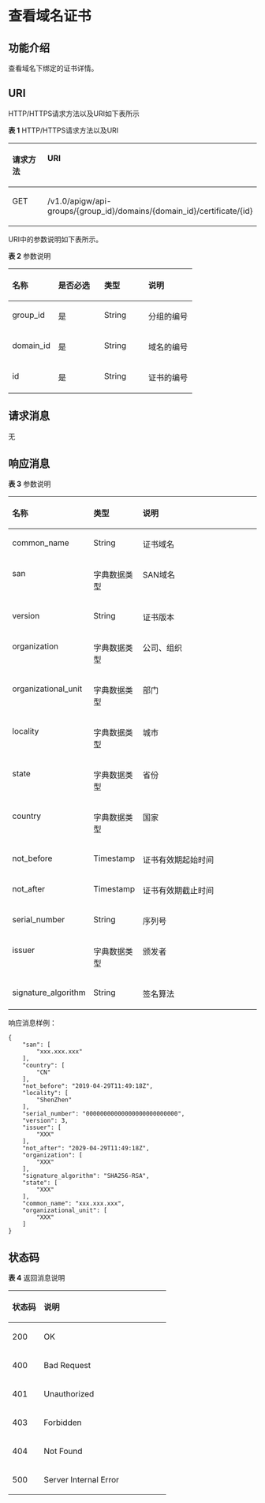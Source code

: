 # 查看域名证书<a name="ZH-CN_TOPIC_0000001082221227"></a>

## 功能介绍<a name="zh-cn_topic_0225502946_section38324262122"></a>

查看域名下绑定的证书详情。

## URI<a name="zh-cn_topic_0225502946_section12832162641216"></a>

HTTP/HTTPS请求方法以及URI如下表所示

**表 1**  HTTP/HTTPS请求方法以及URI

<a name="zh-cn_topic_0225502946_table1396111510132"></a>
<table><thead align="left"><tr id="zh-cn_topic_0225502946_row096151515139"><th class="cellrowborder" valign="top" width="20%" id="mcps1.2.3.1.1"><p id="zh-cn_topic_0225502946_p1422722218139"><a name="zh-cn_topic_0225502946_p1422722218139"></a><a name="zh-cn_topic_0225502946_p1422722218139"></a>请求方法</p>
</th>
<th class="cellrowborder" valign="top" width="80%" id="mcps1.2.3.1.2"><p id="zh-cn_topic_0225502946_p122713225131"><a name="zh-cn_topic_0225502946_p122713225131"></a><a name="zh-cn_topic_0225502946_p122713225131"></a>URI</p>
</th>
</tr>
</thead>
<tbody><tr id="zh-cn_topic_0225502946_row169611815131313"><td class="cellrowborder" valign="top" width="20%" headers="mcps1.2.3.1.1 "><p id="zh-cn_topic_0225502946_p15227162219132"><a name="zh-cn_topic_0225502946_p15227162219132"></a><a name="zh-cn_topic_0225502946_p15227162219132"></a>GET</p>
</td>
<td class="cellrowborder" valign="top" width="80%" headers="mcps1.2.3.1.2 "><p id="zh-cn_topic_0225502946_p1667817402181"><a name="zh-cn_topic_0225502946_p1667817402181"></a><a name="zh-cn_topic_0225502946_p1667817402181"></a>/v1.0/apigw/api-groups/{group_id}/domains/{domain_id}/certificate/{id}</p>
</td>
</tr>
</tbody>
</table>

URI中的参数说明如下表所示。

**表 2**  参数说明

<a name="zh-cn_topic_0225502946_table4851459153818"></a>
<table><thead align="left"><tr id="zh-cn_topic_0225502946_row1985259143813"><th class="cellrowborder" valign="top" width="25%" id="mcps1.2.5.1.1"><p id="zh-cn_topic_0225502946_p12367713193420"><a name="zh-cn_topic_0225502946_p12367713193420"></a><a name="zh-cn_topic_0225502946_p12367713193420"></a>名称</p>
</th>
<th class="cellrowborder" valign="top" width="25%" id="mcps1.2.5.1.2"><p id="zh-cn_topic_0225502946_p7367161316343"><a name="zh-cn_topic_0225502946_p7367161316343"></a><a name="zh-cn_topic_0225502946_p7367161316343"></a>是否必选</p>
</th>
<th class="cellrowborder" valign="top" width="24%" id="mcps1.2.5.1.3"><p id="zh-cn_topic_0225502946_p93675133347"><a name="zh-cn_topic_0225502946_p93675133347"></a><a name="zh-cn_topic_0225502946_p93675133347"></a>类型</p>
</th>
<th class="cellrowborder" valign="top" width="26%" id="mcps1.2.5.1.4"><p id="zh-cn_topic_0225502946_p836761317349"><a name="zh-cn_topic_0225502946_p836761317349"></a><a name="zh-cn_topic_0225502946_p836761317349"></a>说明</p>
</th>
</tr>
</thead>
<tbody><tr id="zh-cn_topic_0225502946_row13944152316182"><td class="cellrowborder" valign="top" width="25%" headers="mcps1.2.5.1.1 "><p id="zh-cn_topic_0225502946_p56248118"><a name="zh-cn_topic_0225502946_p56248118"></a><a name="zh-cn_topic_0225502946_p56248118"></a>group_id</p>
</td>
<td class="cellrowborder" valign="top" width="25%" headers="mcps1.2.5.1.2 "><p id="zh-cn_topic_0225502946_p59803701"><a name="zh-cn_topic_0225502946_p59803701"></a><a name="zh-cn_topic_0225502946_p59803701"></a>是</p>
</td>
<td class="cellrowborder" valign="top" width="24%" headers="mcps1.2.5.1.3 "><p id="zh-cn_topic_0225502946_p12261637"><a name="zh-cn_topic_0225502946_p12261637"></a><a name="zh-cn_topic_0225502946_p12261637"></a>String</p>
</td>
<td class="cellrowborder" valign="top" width="26%" headers="mcps1.2.5.1.4 "><p id="zh-cn_topic_0225502946_p53668558"><a name="zh-cn_topic_0225502946_p53668558"></a><a name="zh-cn_topic_0225502946_p53668558"></a>分组的编号</p>
</td>
</tr>
<tr id="zh-cn_topic_0225502946_row21491627194614"><td class="cellrowborder" valign="top" width="25%" headers="mcps1.2.5.1.1 "><p id="zh-cn_topic_0225502946_p147479565365"><a name="zh-cn_topic_0225502946_p147479565365"></a><a name="zh-cn_topic_0225502946_p147479565365"></a>domain_id</p>
</td>
<td class="cellrowborder" valign="top" width="25%" headers="mcps1.2.5.1.2 "><p id="zh-cn_topic_0225502946_p153301010123713"><a name="zh-cn_topic_0225502946_p153301010123713"></a><a name="zh-cn_topic_0225502946_p153301010123713"></a>是</p>
</td>
<td class="cellrowborder" valign="top" width="24%" headers="mcps1.2.5.1.3 "><p id="zh-cn_topic_0225502946_p14330710143716"><a name="zh-cn_topic_0225502946_p14330710143716"></a><a name="zh-cn_topic_0225502946_p14330710143716"></a>String</p>
</td>
<td class="cellrowborder" valign="top" width="26%" headers="mcps1.2.5.1.4 "><p id="zh-cn_topic_0225502946_p9747195653615"><a name="zh-cn_topic_0225502946_p9747195653615"></a><a name="zh-cn_topic_0225502946_p9747195653615"></a>域名的编号</p>
</td>
</tr>
<tr id="zh-cn_topic_0225502946_row18555915383"><td class="cellrowborder" valign="top" width="25%" headers="mcps1.2.5.1.1 "><p id="zh-cn_topic_0225502946_p111823311382"><a name="zh-cn_topic_0225502946_p111823311382"></a><a name="zh-cn_topic_0225502946_p111823311382"></a>id</p>
</td>
<td class="cellrowborder" valign="top" width="25%" headers="mcps1.2.5.1.2 "><p id="zh-cn_topic_0225502946_p163410335385"><a name="zh-cn_topic_0225502946_p163410335385"></a><a name="zh-cn_topic_0225502946_p163410335385"></a>是</p>
</td>
<td class="cellrowborder" valign="top" width="24%" headers="mcps1.2.5.1.3 "><p id="zh-cn_topic_0225502946_p83443318381"><a name="zh-cn_topic_0225502946_p83443318381"></a><a name="zh-cn_topic_0225502946_p83443318381"></a>String</p>
</td>
<td class="cellrowborder" valign="top" width="26%" headers="mcps1.2.5.1.4 "><p id="zh-cn_topic_0225502946_p3341333163817"><a name="zh-cn_topic_0225502946_p3341333163817"></a><a name="zh-cn_topic_0225502946_p3341333163817"></a>证书的编号</p>
</td>
</tr>
</tbody>
</table>

## 请求消息<a name="zh-cn_topic_0225502946_section14272513203411"></a>

无

## 响应消息<a name="zh-cn_topic_0225502946_section1044114111321"></a>

**表 3**  参数说明

<a name="zh-cn_topic_0225502946_table34366064"></a>
<table><thead align="left"><tr id="zh-cn_topic_0225502946_row59541114"><th class="cellrowborder" valign="top" width="24.93%" id="mcps1.2.4.1.1"><p id="zh-cn_topic_0225502946_p58100907"><a name="zh-cn_topic_0225502946_p58100907"></a><a name="zh-cn_topic_0225502946_p58100907"></a>名称</p>
</th>
<th class="cellrowborder" valign="top" width="19.23%" id="mcps1.2.4.1.2"><p id="zh-cn_topic_0225502946_p8553058"><a name="zh-cn_topic_0225502946_p8553058"></a><a name="zh-cn_topic_0225502946_p8553058"></a>类型</p>
</th>
<th class="cellrowborder" valign="top" width="55.84%" id="mcps1.2.4.1.3"><p id="zh-cn_topic_0225502946_p21709060"><a name="zh-cn_topic_0225502946_p21709060"></a><a name="zh-cn_topic_0225502946_p21709060"></a>说明</p>
</th>
</tr>
</thead>
<tbody><tr id="zh-cn_topic_0225502946_row13603451"><td class="cellrowborder" valign="top" width="24.93%" headers="mcps1.2.4.1.1 "><p id="zh-cn_topic_0225502946_p28137775"><a name="zh-cn_topic_0225502946_p28137775"></a><a name="zh-cn_topic_0225502946_p28137775"></a>common_name</p>
</td>
<td class="cellrowborder" valign="top" width="19.23%" headers="mcps1.2.4.1.2 "><p id="zh-cn_topic_0225502946_p64567303"><a name="zh-cn_topic_0225502946_p64567303"></a><a name="zh-cn_topic_0225502946_p64567303"></a>String</p>
</td>
<td class="cellrowborder" valign="top" width="55.84%" headers="mcps1.2.4.1.3 "><p id="zh-cn_topic_0225502946_p62569068"><a name="zh-cn_topic_0225502946_p62569068"></a><a name="zh-cn_topic_0225502946_p62569068"></a>证书域名</p>
</td>
</tr>
<tr id="zh-cn_topic_0225502946_row26250702"><td class="cellrowborder" valign="top" width="24.93%" headers="mcps1.2.4.1.1 "><p id="zh-cn_topic_0225502946_p45932145"><a name="zh-cn_topic_0225502946_p45932145"></a><a name="zh-cn_topic_0225502946_p45932145"></a>san</p>
</td>
<td class="cellrowborder" valign="top" width="19.23%" headers="mcps1.2.4.1.2 "><p id="zh-cn_topic_0225502946_p29516244"><a name="zh-cn_topic_0225502946_p29516244"></a><a name="zh-cn_topic_0225502946_p29516244"></a>字典数据类型</p>
</td>
<td class="cellrowborder" valign="top" width="55.84%" headers="mcps1.2.4.1.3 "><p id="zh-cn_topic_0225502946_p42005535"><a name="zh-cn_topic_0225502946_p42005535"></a><a name="zh-cn_topic_0225502946_p42005535"></a>SAN域名</p>
</td>
</tr>
<tr id="zh-cn_topic_0225502946_row42505499"><td class="cellrowborder" valign="top" width="24.93%" headers="mcps1.2.4.1.1 "><p id="zh-cn_topic_0225502946_p20393431"><a name="zh-cn_topic_0225502946_p20393431"></a><a name="zh-cn_topic_0225502946_p20393431"></a>version</p>
</td>
<td class="cellrowborder" valign="top" width="19.23%" headers="mcps1.2.4.1.2 "><p id="zh-cn_topic_0225502946_p41255182"><a name="zh-cn_topic_0225502946_p41255182"></a><a name="zh-cn_topic_0225502946_p41255182"></a>String</p>
</td>
<td class="cellrowborder" valign="top" width="55.84%" headers="mcps1.2.4.1.3 "><p id="zh-cn_topic_0225502946_p53335466"><a name="zh-cn_topic_0225502946_p53335466"></a><a name="zh-cn_topic_0225502946_p53335466"></a>证书版本</p>
</td>
</tr>
<tr id="zh-cn_topic_0225502946_row1597316278356"><td class="cellrowborder" valign="top" width="24.93%" headers="mcps1.2.4.1.1 "><p id="zh-cn_topic_0225502946_p197412733518"><a name="zh-cn_topic_0225502946_p197412733518"></a><a name="zh-cn_topic_0225502946_p197412733518"></a>organization</p>
</td>
<td class="cellrowborder" valign="top" width="19.23%" headers="mcps1.2.4.1.2 "><p id="zh-cn_topic_0225502946_p119741127113511"><a name="zh-cn_topic_0225502946_p119741127113511"></a><a name="zh-cn_topic_0225502946_p119741127113511"></a>字典数据类型</p>
</td>
<td class="cellrowborder" valign="top" width="55.84%" headers="mcps1.2.4.1.3 "><p id="zh-cn_topic_0225502946_p59743278353"><a name="zh-cn_topic_0225502946_p59743278353"></a><a name="zh-cn_topic_0225502946_p59743278353"></a>公司、组织</p>
</td>
</tr>
<tr id="zh-cn_topic_0225502946_row819414407421"><td class="cellrowborder" valign="top" width="24.93%" headers="mcps1.2.4.1.1 "><p id="zh-cn_topic_0225502946_p10195134013424"><a name="zh-cn_topic_0225502946_p10195134013424"></a><a name="zh-cn_topic_0225502946_p10195134013424"></a>organizational_unit</p>
</td>
<td class="cellrowborder" valign="top" width="19.23%" headers="mcps1.2.4.1.2 "><p id="zh-cn_topic_0225502946_p9195540204211"><a name="zh-cn_topic_0225502946_p9195540204211"></a><a name="zh-cn_topic_0225502946_p9195540204211"></a>字典数据类型</p>
</td>
<td class="cellrowborder" valign="top" width="55.84%" headers="mcps1.2.4.1.3 "><p id="zh-cn_topic_0225502946_p12195340194218"><a name="zh-cn_topic_0225502946_p12195340194218"></a><a name="zh-cn_topic_0225502946_p12195340194218"></a>部门</p>
</td>
</tr>
<tr id="zh-cn_topic_0225502946_row18379348184220"><td class="cellrowborder" valign="top" width="24.93%" headers="mcps1.2.4.1.1 "><p id="zh-cn_topic_0225502946_p173791848154219"><a name="zh-cn_topic_0225502946_p173791848154219"></a><a name="zh-cn_topic_0225502946_p173791848154219"></a>locality</p>
</td>
<td class="cellrowborder" valign="top" width="19.23%" headers="mcps1.2.4.1.2 "><p id="zh-cn_topic_0225502946_p103791648174218"><a name="zh-cn_topic_0225502946_p103791648174218"></a><a name="zh-cn_topic_0225502946_p103791648174218"></a>字典数据类型</p>
</td>
<td class="cellrowborder" valign="top" width="55.84%" headers="mcps1.2.4.1.3 "><p id="zh-cn_topic_0225502946_p203792048114218"><a name="zh-cn_topic_0225502946_p203792048114218"></a><a name="zh-cn_topic_0225502946_p203792048114218"></a>城市</p>
</td>
</tr>
<tr id="zh-cn_topic_0225502946_row19955114434219"><td class="cellrowborder" valign="top" width="24.93%" headers="mcps1.2.4.1.1 "><p id="zh-cn_topic_0225502946_p395614415429"><a name="zh-cn_topic_0225502946_p395614415429"></a><a name="zh-cn_topic_0225502946_p395614415429"></a>state</p>
</td>
<td class="cellrowborder" valign="top" width="19.23%" headers="mcps1.2.4.1.2 "><p id="zh-cn_topic_0225502946_p7956544144219"><a name="zh-cn_topic_0225502946_p7956544144219"></a><a name="zh-cn_topic_0225502946_p7956544144219"></a>字典数据类型</p>
</td>
<td class="cellrowborder" valign="top" width="55.84%" headers="mcps1.2.4.1.3 "><p id="zh-cn_topic_0225502946_p1695664412423"><a name="zh-cn_topic_0225502946_p1695664412423"></a><a name="zh-cn_topic_0225502946_p1695664412423"></a>省份</p>
</td>
</tr>
<tr id="zh-cn_topic_0225502946_row1237917443448"><td class="cellrowborder" valign="top" width="24.93%" headers="mcps1.2.4.1.1 "><p id="zh-cn_topic_0225502946_p83807447442"><a name="zh-cn_topic_0225502946_p83807447442"></a><a name="zh-cn_topic_0225502946_p83807447442"></a>country</p>
</td>
<td class="cellrowborder" valign="top" width="19.23%" headers="mcps1.2.4.1.2 "><p id="zh-cn_topic_0225502946_p1338094424411"><a name="zh-cn_topic_0225502946_p1338094424411"></a><a name="zh-cn_topic_0225502946_p1338094424411"></a>字典数据类型</p>
</td>
<td class="cellrowborder" valign="top" width="55.84%" headers="mcps1.2.4.1.3 "><p id="zh-cn_topic_0225502946_p1438054424413"><a name="zh-cn_topic_0225502946_p1438054424413"></a><a name="zh-cn_topic_0225502946_p1438054424413"></a>国家</p>
</td>
</tr>
<tr id="zh-cn_topic_0225502946_row1531019472447"><td class="cellrowborder" valign="top" width="24.93%" headers="mcps1.2.4.1.1 "><p id="zh-cn_topic_0225502946_p131074774416"><a name="zh-cn_topic_0225502946_p131074774416"></a><a name="zh-cn_topic_0225502946_p131074774416"></a>not_before</p>
</td>
<td class="cellrowborder" valign="top" width="19.23%" headers="mcps1.2.4.1.2 "><p id="zh-cn_topic_0225502946_p20996554195919"><a name="zh-cn_topic_0225502946_p20996554195919"></a><a name="zh-cn_topic_0225502946_p20996554195919"></a>Timestamp</p>
</td>
<td class="cellrowborder" valign="top" width="55.84%" headers="mcps1.2.4.1.3 "><p id="zh-cn_topic_0225502946_p2310547164412"><a name="zh-cn_topic_0225502946_p2310547164412"></a><a name="zh-cn_topic_0225502946_p2310547164412"></a>证书有效期起始时间</p>
</td>
</tr>
<tr id="zh-cn_topic_0225502946_row6835102618461"><td class="cellrowborder" valign="top" width="24.93%" headers="mcps1.2.4.1.1 "><p id="zh-cn_topic_0225502946_p17835326104618"><a name="zh-cn_topic_0225502946_p17835326104618"></a><a name="zh-cn_topic_0225502946_p17835326104618"></a>not_after</p>
</td>
<td class="cellrowborder" valign="top" width="19.23%" headers="mcps1.2.4.1.2 "><p id="zh-cn_topic_0225502946_p132009357462"><a name="zh-cn_topic_0225502946_p132009357462"></a><a name="zh-cn_topic_0225502946_p132009357462"></a>Timestamp</p>
</td>
<td class="cellrowborder" valign="top" width="55.84%" headers="mcps1.2.4.1.3 "><p id="zh-cn_topic_0225502946_p9835132620462"><a name="zh-cn_topic_0225502946_p9835132620462"></a><a name="zh-cn_topic_0225502946_p9835132620462"></a>证书有效期截止时间</p>
</td>
</tr>
<tr id="zh-cn_topic_0225502946_row1275175164617"><td class="cellrowborder" valign="top" width="24.93%" headers="mcps1.2.4.1.1 "><p id="zh-cn_topic_0225502946_p675185154618"><a name="zh-cn_topic_0225502946_p675185154618"></a><a name="zh-cn_topic_0225502946_p675185154618"></a>serial_number</p>
</td>
<td class="cellrowborder" valign="top" width="19.23%" headers="mcps1.2.4.1.2 "><p id="zh-cn_topic_0225502946_p3589112564711"><a name="zh-cn_topic_0225502946_p3589112564711"></a><a name="zh-cn_topic_0225502946_p3589112564711"></a>String</p>
</td>
<td class="cellrowborder" valign="top" width="55.84%" headers="mcps1.2.4.1.3 "><p id="zh-cn_topic_0225502946_p5751135114615"><a name="zh-cn_topic_0225502946_p5751135114615"></a><a name="zh-cn_topic_0225502946_p5751135114615"></a>序列号</p>
</td>
</tr>
<tr id="zh-cn_topic_0225502946_row12867115410466"><td class="cellrowborder" valign="top" width="24.93%" headers="mcps1.2.4.1.1 "><p id="zh-cn_topic_0225502946_p886885418466"><a name="zh-cn_topic_0225502946_p886885418466"></a><a name="zh-cn_topic_0225502946_p886885418466"></a>issuer</p>
</td>
<td class="cellrowborder" valign="top" width="19.23%" headers="mcps1.2.4.1.2 "><p id="zh-cn_topic_0225502946_p1311443014470"><a name="zh-cn_topic_0225502946_p1311443014470"></a><a name="zh-cn_topic_0225502946_p1311443014470"></a>字典数据类型</p>
</td>
<td class="cellrowborder" valign="top" width="55.84%" headers="mcps1.2.4.1.3 "><p id="zh-cn_topic_0225502946_p4868115418464"><a name="zh-cn_topic_0225502946_p4868115418464"></a><a name="zh-cn_topic_0225502946_p4868115418464"></a>颁发者</p>
</td>
</tr>
<tr id="zh-cn_topic_0225502946_row89501546154614"><td class="cellrowborder" valign="top" width="24.93%" headers="mcps1.2.4.1.1 "><p id="zh-cn_topic_0225502946_p199501246144610"><a name="zh-cn_topic_0225502946_p199501246144610"></a><a name="zh-cn_topic_0225502946_p199501246144610"></a>signature_algorithm</p>
</td>
<td class="cellrowborder" valign="top" width="19.23%" headers="mcps1.2.4.1.2 "><p id="zh-cn_topic_0225502946_p17297103219473"><a name="zh-cn_topic_0225502946_p17297103219473"></a><a name="zh-cn_topic_0225502946_p17297103219473"></a>String</p>
</td>
<td class="cellrowborder" valign="top" width="55.84%" headers="mcps1.2.4.1.3 "><p id="zh-cn_topic_0225502946_p5950114674618"><a name="zh-cn_topic_0225502946_p5950114674618"></a><a name="zh-cn_topic_0225502946_p5950114674618"></a>签名算法</p>
</td>
</tr>
</tbody>
</table>

响应消息样例：

```
{
    "san": [
        "xxx.xxx.xxx"
    ],
    "country": [
        "CN"
    ],
    "not_before": "2019-04-29T11:49:18Z",
    "locality": [
        "ShenZhen"
    ],
    "serial_number": "00000000000000000000000000",
    "version": 3,
    "issuer": [
        "XXX"
    ],
    "not_after": "2029-04-29T11:49:18Z",
    "organization": [
        "XXX"
    ],
    "signature_algorithm": "SHA256-RSA",
    "state": [
        "XXX"
    ],
    "common_name": "xxx.xxx.xxx",
    "organizational_unit": [
        "XXX"
    ]
}
```

## 状态码<a name="zh-cn_topic_0225502946_section2083573084114"></a>

**表 4**  返回消息说明

<a name="zh-cn_topic_0225502946_table1338010302424"></a>
<table><thead align="left"><tr id="zh-cn_topic_0225502946_row048810308426"><th class="cellrowborder" valign="top" width="20%" id="mcps1.2.3.1.1"><p id="zh-cn_topic_0225502946_p174881730194216"><a name="zh-cn_topic_0225502946_p174881730194216"></a><a name="zh-cn_topic_0225502946_p174881730194216"></a>状态码</p>
</th>
<th class="cellrowborder" valign="top" width="80%" id="mcps1.2.3.1.2"><p id="zh-cn_topic_0225502946_p848863018429"><a name="zh-cn_topic_0225502946_p848863018429"></a><a name="zh-cn_topic_0225502946_p848863018429"></a>说明</p>
</th>
</tr>
</thead>
<tbody><tr id="zh-cn_topic_0225502946_row94881130104218"><td class="cellrowborder" valign="top" width="20%" headers="mcps1.2.3.1.1 "><p id="zh-cn_topic_0225502946_p7488163084211"><a name="zh-cn_topic_0225502946_p7488163084211"></a><a name="zh-cn_topic_0225502946_p7488163084211"></a>200</p>
</td>
<td class="cellrowborder" valign="top" width="80%" headers="mcps1.2.3.1.2 "><p id="zh-cn_topic_0225502946_p1397710479489"><a name="zh-cn_topic_0225502946_p1397710479489"></a><a name="zh-cn_topic_0225502946_p1397710479489"></a>OK</p>
</td>
</tr>
<tr id="zh-cn_topic_0225502946_row1948893004211"><td class="cellrowborder" valign="top" width="20%" headers="mcps1.2.3.1.1 "><p id="zh-cn_topic_0225502946_p14488113015426"><a name="zh-cn_topic_0225502946_p14488113015426"></a><a name="zh-cn_topic_0225502946_p14488113015426"></a>400</p>
</td>
<td class="cellrowborder" valign="top" width="80%" headers="mcps1.2.3.1.2 "><p id="zh-cn_topic_0225502946_p1497764720485"><a name="zh-cn_topic_0225502946_p1497764720485"></a><a name="zh-cn_topic_0225502946_p1497764720485"></a>Bad Request</p>
</td>
</tr>
<tr id="zh-cn_topic_0225502946_row9488173084210"><td class="cellrowborder" valign="top" width="20%" headers="mcps1.2.3.1.1 "><p id="zh-cn_topic_0225502946_p24883304428"><a name="zh-cn_topic_0225502946_p24883304428"></a><a name="zh-cn_topic_0225502946_p24883304428"></a>401</p>
</td>
<td class="cellrowborder" valign="top" width="80%" headers="mcps1.2.3.1.2 "><p id="zh-cn_topic_0225502946_p1848810308429"><a name="zh-cn_topic_0225502946_p1848810308429"></a><a name="zh-cn_topic_0225502946_p1848810308429"></a>Unauthorized</p>
</td>
</tr>
<tr id="zh-cn_topic_0225502946_row1488230194211"><td class="cellrowborder" valign="top" width="20%" headers="mcps1.2.3.1.1 "><p id="zh-cn_topic_0225502946_p6488133064210"><a name="zh-cn_topic_0225502946_p6488133064210"></a><a name="zh-cn_topic_0225502946_p6488133064210"></a>403</p>
</td>
<td class="cellrowborder" valign="top" width="80%" headers="mcps1.2.3.1.2 "><p id="zh-cn_topic_0225502946_p10488193018426"><a name="zh-cn_topic_0225502946_p10488193018426"></a><a name="zh-cn_topic_0225502946_p10488193018426"></a>Forbidden</p>
</td>
</tr>
<tr id="zh-cn_topic_0225502946_row174882030134217"><td class="cellrowborder" valign="top" width="20%" headers="mcps1.2.3.1.1 "><p id="zh-cn_topic_0225502946_p144883304428"><a name="zh-cn_topic_0225502946_p144883304428"></a><a name="zh-cn_topic_0225502946_p144883304428"></a>404</p>
</td>
<td class="cellrowborder" valign="top" width="80%" headers="mcps1.2.3.1.2 "><p id="zh-cn_topic_0225502946_p4488103094212"><a name="zh-cn_topic_0225502946_p4488103094212"></a><a name="zh-cn_topic_0225502946_p4488103094212"></a>Not Found</p>
</td>
</tr>
<tr id="zh-cn_topic_0225502946_row5488183024215"><td class="cellrowborder" valign="top" width="20%" headers="mcps1.2.3.1.1 "><p id="zh-cn_topic_0225502946_p17488163014423"><a name="zh-cn_topic_0225502946_p17488163014423"></a><a name="zh-cn_topic_0225502946_p17488163014423"></a>500</p>
</td>
<td class="cellrowborder" valign="top" width="80%" headers="mcps1.2.3.1.2 "><p id="zh-cn_topic_0225502946_p048813014216"><a name="zh-cn_topic_0225502946_p048813014216"></a><a name="zh-cn_topic_0225502946_p048813014216"></a>Server Internal Error</p>
</td>
</tr>
</tbody>
</table>

